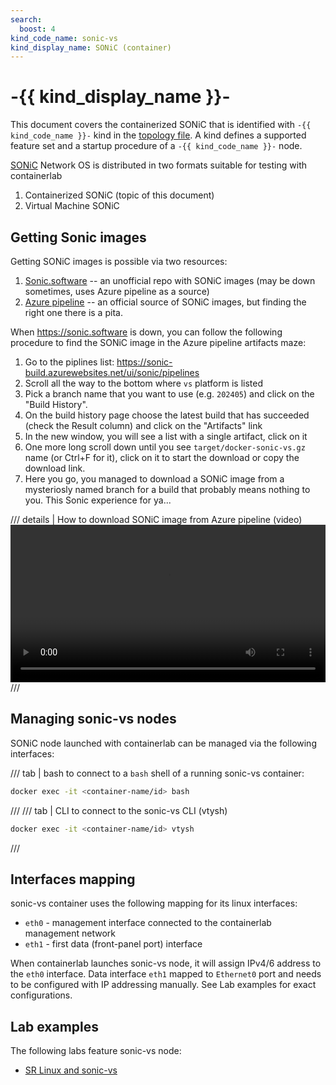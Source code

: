 ```yaml
---
search:
  boost: 4
kind_code_name: sonic-vs
kind_display_name: SONiC (container)
---
```

# -{{ kind_display_name }}-
This document covers the containerized SONiC that is identified with `-{{ kind_code_name }}-` kind in the [topology file](../topo-def-file.md).
A kind defines a supported feature set and a startup procedure of a `-{{ kind_code_name }}-` node.

[SONiC](https://sonic-net.github.io/SONiC/) Network OS is distributed in two formats suitable for testing with containerlab

1. Containerized SONiC (topic of this document)
2. Virtual Machine SONiC


## Getting Sonic images

Getting SONiC images is possible via two resources:

1. [Sonic.software](https://sonic.software/) -- an unofficial repo with SONiC images (may be down sometimes, uses Azure pipeline as a source)
2. [Azure pipeline](https://sonic-build.azurewebsites.net/ui/sonic/pipelines) -- an official source of SONiC images, but finding the right one there is a pita.

When https://sonic.software is down, you can follow the following procedure to find the SONiC image in the Azure pipeline artifacts maze:

1. Go to the piplines list: https://sonic-build.azurewebsites.net/ui/sonic/pipelines
2. Scroll all the way to the bottom where `vs` platform is listed
3. Pick a branch name that you want to use (e.g. `202405`) and click on the "Build History".
4. On the build history page choose the latest build that has succeeded (check the Result column) and click on the "Artifacts" link
5. In the new window, you will see a list with a single artifact, click on it
6. One more long scroll down until you see `target/docker-sonic-vs.gz` name (or Ctrl+F for it), click on it to start the download or copy the download link.
7. Here you go, you managed to download a SONiC image from a mysteriosly named branch for a build that probably means nothing to you. This Sonic experience for ya...

/// details | How to download SONiC image from Azure pipeline (video)
<video width="100%" controls>
  <source src="https://gitlab.com/rdodin/pics/-/wikis/uploads/054c60a0c8d685f826297c115470221b/sonic-dl.mp4" type="video/mp4">
</video>
///

## Managing sonic-vs nodes

SONiC node launched with containerlab can be managed via the following interfaces:

/// tab | bash
to connect to a `bash` shell of a running sonic-vs container:

```bash
docker exec -it <container-name/id> bash
```

///
/// tab | CLI
to connect to the sonic-vs CLI (vtysh)

```bash
docker exec -it <container-name/id> vtysh
```

///

## Interfaces mapping

sonic-vs container uses the following mapping for its linux interfaces:

* `eth0` - management interface connected to the containerlab management network
* `eth1` - first data (front-panel port) interface

When containerlab launches sonic-vs node, it will assign IPv4/6 address to the `eth0` interface. Data interface `eth1` mapped to `Ethernet0` port and needs to be configured with IP addressing manually. See Lab examples for exact configurations.

## Lab examples

The following labs feature sonic-vs node:

* [SR Linux and sonic-vs](../../lab-examples/srl-sonic.md)

